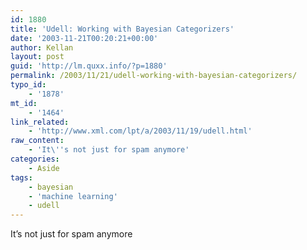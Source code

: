 ```yaml
---
id: 1880
title: 'Udell: Working with Bayesian Categorizers'
date: '2003-11-21T00:20:21+00:00'
author: Kellan
layout: post
guid: 'http://lm.quxx.info/?p=1880'
permalink: /2003/11/21/udell-working-with-bayesian-categorizers/
typo_id:
    - '1878'
mt_id:
    - '1464'
link_related:
    - 'http://www.xml.com/lpt/a/2003/11/19/udell.html'
raw_content:
    - 'It\''s not just for spam anymore'
categories:
    - Aside
tags:
    - bayesian
    - 'machine learning'
    - udell
---
```


It’s not just for spam anymore